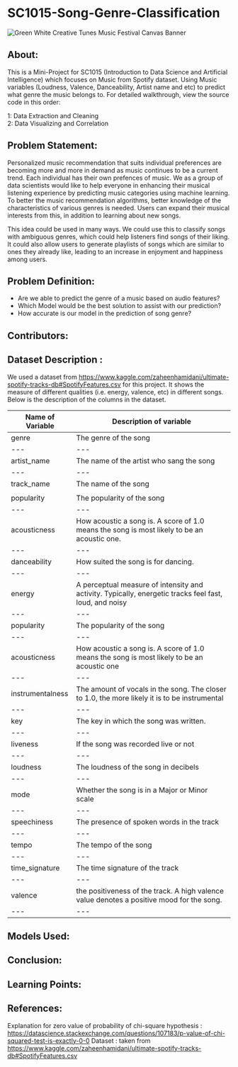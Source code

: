 # SC1015-Song-Genre-Classification
![Green White Creative Tunes Music Festival Canvas Banner](https://user-images.githubusercontent.com/99631047/228569481-1bd250af-63a4-4a61-8672-8423751f36a3.png)


## About:

This is a Mini-Project for SC1015 (Introduction to Data Science and Artificial Intelligence) which focuses on Music from Spotify dataset. Using Music variables (Loudness, Valence, Danceability, Artist name and etc) to predict what genre the music belongs to. For detailed walkthrough, view the source code in this order: 

1: Data Extraction and Cleaning    
2: Data Visualizing and Correlation

## Problem Statement:

Personalized music recommendation that suits individual preferences are becoming more and more in demand as music continues to be a current trend. Each individual has their own prefences of music. We as a group of data scientists would like to help everyone in enhancing their musical listening experience by predicting music categories using machine learning. To better the music recommendation algorithms, better knowledge of the characteristics of various genres is needed. Users can expand their musical interests from this, in addition to learning about new songs.

This idea could be used in many ways. We could use this to classify songs with ambiguous genres, which could help listeners find songs of their liking. It could also allow users to generate playlists of songs which are similar to ones they already like, leading to an increase in enjoyment and happiness among users. 

## Problem Definition:

* Are we able to predict the genre of a music based on audio features?  
* Which Model would be the best solution to assist with our prediction?
* How accurate is our model in the prediction of song genre?

## Contributors:

## Dataset Description :
We used a dataset from https://www.kaggle.com/zaheenhamidani/ultimate-spotify-tracks-db#SpotifyFeatures.csv for this project. It shows the measure of different qualities (i.e. energy, valence, etc) in different songs. Below is the description of the columns in the dataset.

Name of Variable | Description of variable
--- | --- |
genre | The genre of the song |  
--- | --- |      
 artist_name| The name of the artist who sang the song |      
 --- | --- |       
 track_name | The name of the song|         
     |     |             
 popularity | The popularity of the song |        
 --- | --- |        
 acousticness | How acoustic a song is. A score of 1.0 means the song is most likely to be an acoustic one. |       
 --- | --- |     
 danceability | How suited the song is for dancing. |        
 --- | --- |      
 energy | A perceptual measure of intensity and activity. Typically, energetic tracks feel fast, loud, and noisy |      
 --- | --- |    
 popularity | The popularity of the song |      
 --- | --- |    
 acousticness | How acoustic a song is. A score of 1.0 means the song is most likely to be an acoustic one |      
 --- | --- |            
 instrumentalness | The amount of vocals in the song. The closer to 1.0, the more likely it is to be instrumental |     
 --- | --- |     
 key | The key in which the song was written. |
--- | --- | 
liveness | If the song was recorded live or not |
--- | --- |
loudness | The loudness of the song in decibels |
--- | --- | 
mode | Whether the song is in a Major or Minor scale |
--- | --- | 
speechiness | The presence of spoken words in the track |
--- | --- | 
tempo | The tempo of the song |
--- | --- | 
time_signature | The time signature of the track |
--- | --- | 
valence | the positiveness of the track. A high valence value denotes a positive mood for the song. |
--- | --- | 






## Models Used:

## Conclusion:

## Learning Points:

## References:
Explanation for zero value of probability of chi-square hypothesis : https://datascience.stackexchange.com/questions/107183/p-value-of-chi-squared-test-is-exactly-0-0
Dataset : taken from https://www.kaggle.com/zaheenhamidani/ultimate-spotify-tracks-db#SpotifyFeatures.csv

